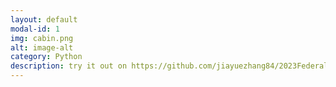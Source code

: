 ```yaml
---
layout: default
modal-id: 1
img: cabin.png
alt: image-alt
category: Python
description: try it out on https://github.com/jiayuezhang84/2023Federal_TAX_ESTIMATOR
---
```

